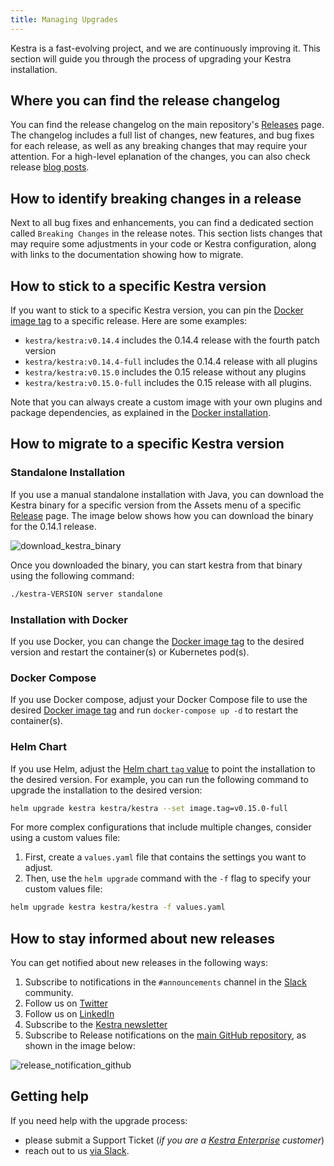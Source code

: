 ```yaml
---
title: Managing Upgrades
---
```


Kestra is a fast-evolving project, and we are continuously improving it. This section will guide you through the process of upgrading your Kestra installation.

## Where you can find the release changelog

You can find the release changelog on the main repository's [Releases](https://github.com/kestra-io/kestra/releases) page. The changelog includes a full list of changes, new features, and bug fixes for each release, as well as any breaking changes that may require your attention. For a high-level eplanation of the changes, you can also check release [blog posts](https://kestra.io/blogs).

## How to identify breaking changes in a release

Next to all bug fixes and enhancements, you can find a dedicated section called `Breaking Changes` in the release notes. This section lists changes that may require some adjustments in your code or Kestra configuration, along with links to the documentation showing how to migrate.

## How to stick to a specific Kestra version

If you want to stick to a specific Kestra version, you can pin the [Docker image tag](https://hub.docker.com/r/kestra/kestra/tags) to a specific release. Here are some examples:

- `kestra/kestra:v0.14.4` includes the 0.14.4 release with the fourth patch version
- `kestra/kestra:v0.14.4-full` includes the 0.14.4 release with all plugins
- `kestra/kestra:v0.15.0` includes the 0.15 release without any plugins
- `kestra/kestra:v0.15.0-full` includes the 0.15 release with all plugins.

Note that you can always create a custom image with your own plugins and package dependencies, as explained in the [Docker installation](../02.installation/02.docker.md).

## How to migrate to a specific Kestra version

### Standalone Installation
If you use a manual standalone installation with Java, you can download the Kestra binary for a specific version from the Assets menu of a specific [Release](https://github.com/kestra-io/kestra/releases) page. The image below shows how you can download the binary for the 0.14.1 release.

![download_kestra_binary](/docs/administrator-guide/download_kestra_binary.png)

Once you downloaded the binary, you can start kestra from that binary using the following command:

```bash
./kestra-VERSION server standalone
```

### Installation with Docker

If you use Docker, you can change the [Docker image tag](https://hub.docker.com/r/kestra/kestra/tags) to the desired version and restart the container(s) or Kubernetes pod(s).


### Docker Compose

If you use Docker compose, adjust your Docker Compose file to use the desired [Docker image tag](https://hub.docker.com/r/kestra/kestra/tags) and run `docker-compose up -d` to restart the container(s).

### Helm Chart

If you use Helm, adjust the [Helm chart `tag` value](https://github.com/kestra-io/helm-charts/blob/master/charts/kestra/values.yaml#L4) to point the installation to the desired version. For example, you can run the following command to upgrade the installation to the desired version:

```bash
helm upgrade kestra kestra/kestra --set image.tag=v0.15.0-full
```

For more complex configurations that include multiple changes, consider using a custom values file:
1. First, create a `values.yaml` file that contains the settings you want to adjust.
2. Then, use the `helm upgrade` command with the `-f` flag to specify your custom values file:

```sh
helm upgrade kestra kestra/kestra -f values.yaml
```

## How to stay informed about new releases

You can get notified about new releases in the following ways:
1. Subscribe to notifications in the `#announcements` channel in the [Slack](https://kestra.io/slack) community.
2. Follow us on [Twitter](https://twitter.com/kestra_io)
3. Follow us on [LinkedIn](https://www.linkedin.com/company/kestra/)
4. Subscribe to the [Kestra newsletter](https://kestra.io/blog)
5. Subscribe to Release notifications on the [main GitHub repository](https://github.com/kestra-io/kestra), as shown in the image below:

![release_notification_github](/docs/administrator-guide/release_notifications_github.png)

## Getting help

If you need help with the upgrade process:
- please submit a Support Ticket (_if you are a [Kestra Enterprise](https://kestra.io/enterprise) customer_)
- reach out to us [via Slack](https://kestra.io/slack).

